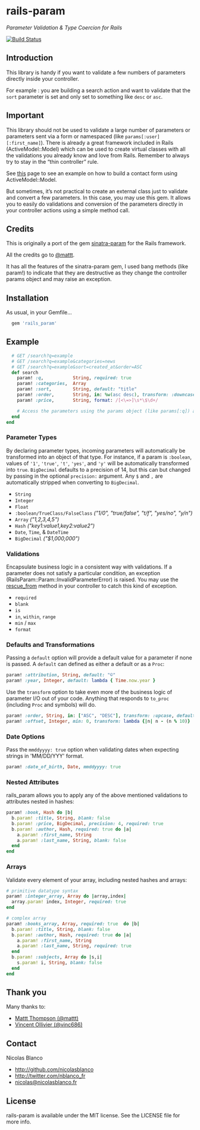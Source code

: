 # rails-param
_Parameter Validation & Type Coercion for Rails_

[![Build Status](https://travis-ci.org/nicolasblanco/rails_param.svg?branch=master)](https://travis-ci.org/nicolasblanco/rails_param)

## Introduction

This library is handy if you want to validate a few numbers of parameters directly inside your controller.

For example : you are building a search action and want to validate that the `sort` parameter is set and only set to something like `desc` or `asc`.

## Important

This library should not be used to validate a large number of parameters or parameters sent via a form or namespaced (like `params[:user][:first_name]`). There is already a great framework included in Rails (ActiveModel::Model) which can be used to create virtual classes with all the validations you already know and love from Rails. Remember to always try to stay in the “thin controller” rule.

See [this](http://blog.remarkablelabs.com/2012/12/activemodel-model-rails-4-countdown-to-2013) page to see an example on how to build a contact form using ActiveModel::Model.

But sometimes, it’s not practical to create an external class just to validate and convert a few parameters. In this case, you may use this gem. It allows you to easily do validations and conversion of the parameters directly in your controller actions using a simple method call.

## Credits

This is originally a port of the gem [sinatra-param](https://github.com/mattt/sinatra-param) for the Rails framework.

All the credits go to [@mattt](https://twitter.com/mattt).

It has all the features of the sinatra-param gem, I used bang methods (like param!) to indicate that they are destructive as they change the controller params object and may raise an exception.

## Installation

As usual, in your Gemfile...

``` ruby
  gem 'rails_param'
```

## Example

``` ruby
  # GET /search?q=example
  # GET /search?q=example&categories=news
  # GET /search?q=example&sort=created_at&order=ASC
  def search
    param! :q,           String, required: true
    param! :categories,  Array
    param! :sort,        String, default: "title"
    param! :order,       String, in: %w(asc desc), transform: :downcase, default: "asc"
    param! :price,       String, format: /[<\=>]\s*\$\d+/

    # Access the parameters using the params object (like params[:q]) as you usually do...
  end
end
```

### Parameter Types

By declaring parameter types, incoming parameters will automatically be transformed into an object of that type. For instance, if a param is `:boolean`, values of `'1'`, `'true'`, `'t'`, `'yes'`, and `'y'` will be automatically transformed into `true`.  `BigDecimal` defaults to a precision of 14, but this can but changed by passing in the optional `precision:` argument. Any `$` and `,` are automatically stripped when converting to `BigDecimal`.

- `String`
- `Integer`
- `Float`
- `:boolean/TrueClass/FalseClass` _("1/0", "true/false", "t/f", "yes/no", "y/n")_
- `Array` _("1,2,3,4,5")_
- `Hash` _("key1:value1,key2:value2")_
- `Date`, `Time`, & `DateTime`
- `BigDecimal` _("$1,000,000")_

### Validations

Encapsulate business logic in a consistent way with validations. If a parameter does not satisfy a particular condition, an exception (RailsParam::Param::InvalidParameterError) is raised.
You may use the [rescue_from](http://api.rubyonrails.org/classes/ActiveSupport/Rescuable/ClassMethods.html#method-i-rescue_from) method in your controller to catch this kind of exception.

- `required`
- `blank`
- `is`
- `in`, `within`, `range`
- `min` / `max`
- `format`

### Defaults and Transformations

Passing a `default` option will provide a default value for a parameter if none is passed.  A `default` can defined as either a default or as a `Proc`:

```ruby
param! :attribution, String, default: "©"
param! :year, Integer, default: lambda { Time.now.year }
```

Use the `transform` option to take even more of the business logic of parameter I/O out of your code. Anything that responds to `to_proc` (including `Proc` and symbols) will do.

```ruby
param! :order, String, in: ["ASC", "DESC"], transform: :upcase, default: "ASC"
param! :offset, Integer, min: 0, transform: lambda {|n| n - (n % 10)}
```

### Date Options ###

Pass the `mmddyyyy: true` option when validating dates when expecting strings in 'MM/DD/YYY' format.

```ruby
param! :date_of_birth, Date, mmddyyyy: true
```

### Nested Attributes

rails_param allows you to apply any of the above mentioned validations to attributes nested in hashes:

```ruby
param! :book, Hash do |b|
  b.param! :title, String, blank: false
  b.param! :price, BigDecimal, precision: 4, required: true
  b.param! :author, Hash, required: true do |a|
    a.param! :first_name, String
    a.param! :last_name, String, blank: false
  end
end
```

### Arrays

Validate every element of your array, including nested hashes and arrays:

```ruby
# primitive datatype syntax
param! :integer_array, Array do |array,index|
  array.param! index, Integer, required: true
end

# complex array
param! :books_array, Array, required: true  do |b|
  b.param! :title, String, blank: false
  b.param! :author, Hash, required: true do |a|
    a.param! :first_name, String
    a.param! :last_name, String, required: true
  end
  b.param! :subjects, Array do |s,i|
    s.param! i, String, blank: false
  end
end
```

## Thank you

Many thanks to:

* [Mattt Thompson (@mattt)](https://twitter.com/mattt)
* [Vincent Ollivier (@vinc686)](https://twitter.com/vinc686)

## Contact

Nicolas Blanco

- http://github.com/nicolasblanco
- http://twitter.com/nblanco_fr
- nicolas@nicolasblanco.fr

## License

rails-param is available under the MIT license. See the LICENSE file for more info.
